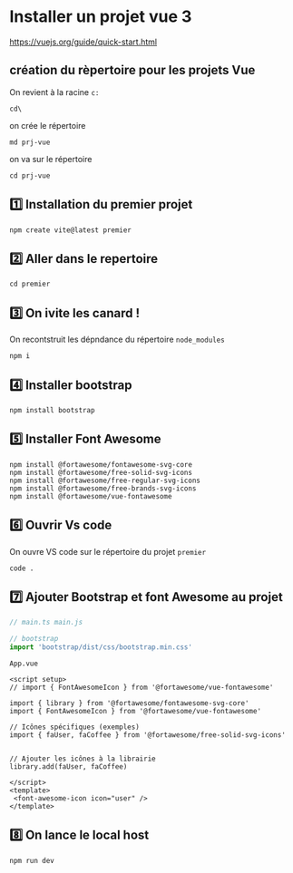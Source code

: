# Installer un projet vue 3
https://vuejs.org/guide/quick-start.html


## création du rèpertoire pour les projets Vue
On revient à la racine <code>c:</code>
```
cd\
```
on crée le répertoire 
```
md prj-vue
```
on va sur le répertoire
```
cd prj-vue
```


## :one: Installation du premier projet
```
npm create vite@latest premier
```

## :two: Aller dans le repertoire
```
cd premier
```

## :three: On ivite les canard !  
On recontstruit les dépndance du répertoire <code>node_modules</code>
```
npm i
```

## :four: Installer bootstrap
```
npm install bootstrap
```


## :five:  Installer Font Awesome
```
npm install @fortawesome/fontawesome-svg-core
npm install @fortawesome/free-solid-svg-icons
npm install @fortawesome/free-regular-svg-icons
npm install @fortawesome/free-brands-svg-icons
npm install @fortawesome/vue-fontawesome
```

## :six: Ouvrir Vs code
On ouvre VS code sur le répertoire du projet <code>premier</code>
```
code .
```

## :seven: Ajouter Bootstrap et font Awesome au projet
```js
// main.ts main.js 

// bootstrap
import 'bootstrap/dist/css/bootstrap.min.css'

```
<code>App.vue</code>
```vue
<script setup>
// import { FontAwesomeIcon } from '@fortawesome/vue-fontawesome'

import { library } from '@fortawesome/fontawesome-svg-core'
import { FontAwesomeIcon } from '@fortawesome/vue-fontawesome'

// Icônes spécifiques (exemples)
import { faUser, faCoffee } from '@fortawesome/free-solid-svg-icons'


// Ajouter les icônes à la librairie
library.add(faUser, faCoffee)

</script>
<template>
 <font-awesome-icon icon="user" />
</template>
```


## :eight: On lance le local host
```
npm run dev
```
